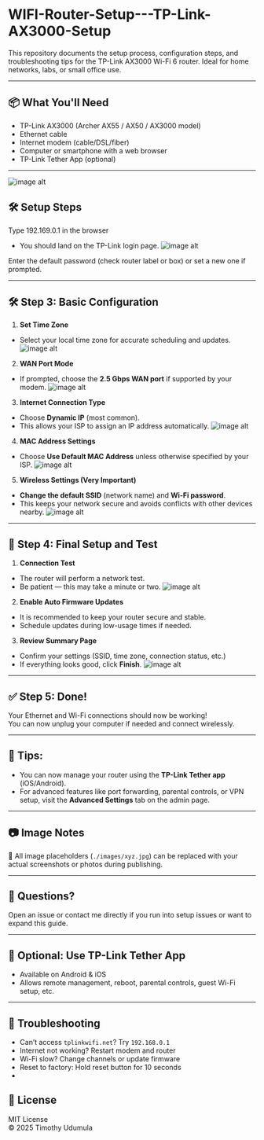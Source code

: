 # WIFI-Router-Setup---TP-Link-AX3000-Setup

This repository documents the setup process, configuration steps, and troubleshooting tips for the TP-Link AX3000 Wi-Fi 6 router. Ideal for home networks, labs, or small office use.

---

## 📦 What You'll Need

- TP-Link AX3000 (Archer AX55 / AX50 / AX3000 model)
- Ethernet cable
- Internet modem (cable/DSL/fiber)
- Computer or smartphone with a web browser
- TP-Link Tether App (optional)

---
![image alt](https://github.com/timothyudumula7/WIFI-Router-Setup---TP-Link-AX3000-Setup/blob/main/Images/1.png?raw=true)


## 🛠️ Setup Steps
 Type 192.169.0.1 in the browser
- You should land on the TP-Link login page.
![image alt](https://github.com/timothyudumula7/WIFI-Router-Setup---TP-Link-AX3000-Setup/blob/main/Images/2.png?raw=true)

Enter the default password (check router label or box) or set a new one if prompted.

---

## 🛠️ Step 3: Basic Configuration

1. **Set Time Zone**  
- Select your local time zone for accurate scheduling and updates.
![image alt](https://github.com/timothyudumula7/WIFI-Router-Setup---TP-Link-AX3000-Setup/blob/main/Images/3.png?raw=true)

2. **WAN Port Mode**  
- If prompted, choose the **2.5 Gbps WAN port** if supported by your modem.
![image alt](https://github.com/timothyudumula7/WIFI-Router-Setup---TP-Link-AX3000-Setup/blob/main/Images/4.png?raw=true)

3. **Internet Connection Type**  
- Choose **Dynamic IP** (most common).  
- This allows your ISP to assign an IP address automatically.
![image alt](https://github.com/timothyudumula7/WIFI-Router-Setup---TP-Link-AX3000-Setup/blob/main/Images/5.png?raw=true)

4. **MAC Address Settings**  
- Choose **Use Default MAC Address** unless otherwise specified by your ISP.
![image alt](https://github.com/timothyudumula7/WIFI-Router-Setup---TP-Link-AX3000-Setup/blob/main/Images/6.png?raw=true)

5. **Wireless Settings (Very Important)**  
- **Change the default SSID** (network name) and **Wi-Fi password**.  
- This keeps your network secure and avoids conflicts with other devices nearby.
![image alt](https://github.com/timothyudumula7/WIFI-Router-Setup---TP-Link-AX3000-Setup/blob/main/Images/7.png?raw=true)


---

## 🔄 Step 4: Final Setup and Test

1. **Connection Test**  
- The router will perform a network test.  
- Be patient — this may take a minute or two.
![image alt](https://github.com/timothyudumula7/WIFI-Router-Setup---TP-Link-AX3000-Setup/blob/main/Images/8.png?raw=true)

2. **Enable Auto Firmware Updates**  
- It is recommended to keep your router secure and stable.  
- Schedule updates during low-usage times if needed.

3. **Review Summary Page**  
- Confirm your settings (SSID, time zone, connection status, etc.)
- If everything looks good, click **Finish**.
![image alt](https://github.com/timothyudumula7/WIFI-Router-Setup---TP-Link-AX3000-Setup/blob/main/Images/9.png?raw=true)

---

## ✅ Step 5: Done!

Your Ethernet and Wi-Fi connections should now be working!  
You can now unplug your computer if needed and connect wirelessly.

---

## 🧠 Tips:

- You can now manage your router using the **TP-Link Tether app** (iOS/Android).
- For advanced features like port forwarding, parental controls, or VPN setup, visit the **Advanced Settings** tab on the admin page.

---

## 📷 Image Notes

📌 All image placeholders (`./images/xyz.jpg`) can be replaced with your actual screenshots or photos during publishing.

---

## 💬 Questions?

Open an issue or contact me directly if you run into setup issues or want to expand this guide.

---

## 📱 Optional: Use TP-Link Tether App

- Available on Android & iOS
- Allows remote management, reboot, parental controls, guest Wi-Fi setup, etc.

---

## 🧰 Troubleshooting

- Can’t access `tplinkwifi.net`? Try `192.168.0.1`
- Internet not working? Restart modem and router
- Wi-Fi slow? Change channels or update firmware
- Reset to factory: Hold reset button for 10 seconds
- 
## 📄 License

MIT License  
© 2025 Timothy Udumula
